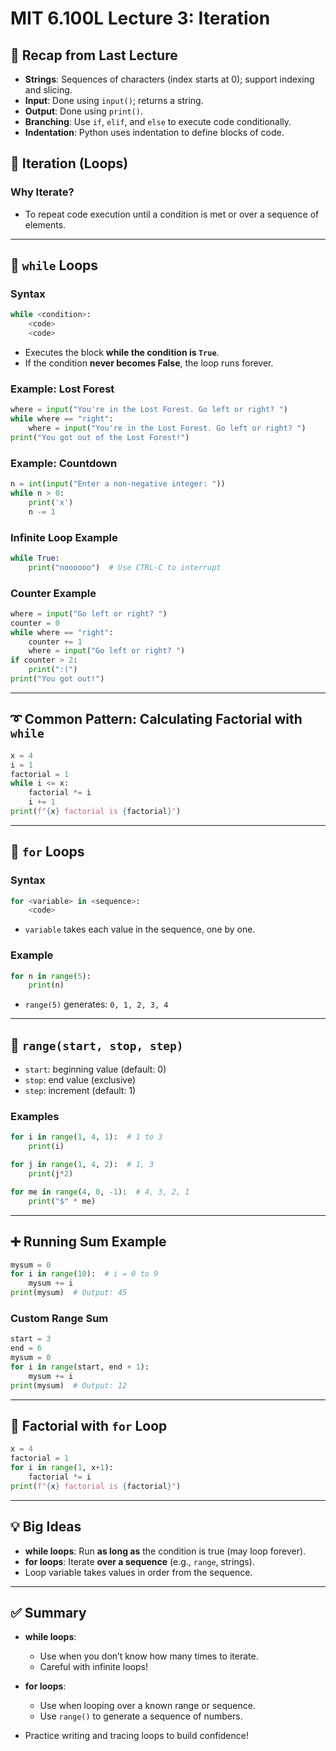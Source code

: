 # MIT 6.100L Lecture 3: Iteration

## 🧠 Recap from Last Lecture

- **Strings**: Sequences of characters (index starts at 0); support indexing and slicing.
- **Input**: Done using `input()`; returns a string.
- **Output**: Done using `print()`.
- **Branching**: Use `if`, `elif`, and `else` to execute code conditionally.
- **Indentation**: Python uses indentation to define blocks of code.

## 🔁 Iteration (Loops)

### Why Iterate?

- To repeat code execution until a condition is met or over a sequence of elements.

---

## 🔄 `while` Loops

### Syntax

```python
while <condition>:
    <code>
    <code>
```

- Executes the block **while the condition is `True`**.
- If the condition **never becomes False**, the loop runs forever.

### Example: Lost Forest

```python
where = input("You're in the Lost Forest. Go left or right? ")
while where == "right":
    where = input("You're in the Lost Forest. Go left or right? ")
print("You got out of the Lost Forest!")
```

### Example: Countdown

```python
n = int(input("Enter a non-negative integer: "))
while n > 0:
    print('x')
    n -= 1
```

### Infinite Loop Example

```python
while True:
    print("noooooo")  # Use CTRL-C to interrupt
```

### Counter Example

```python
where = input("Go left or right? ")
counter = 0
while where == "right":
    counter += 1
    where = input("Go left or right? ")
if counter > 2:
    print(":(")
print("You got out!")
```

---

## ➰ Common Pattern: Calculating Factorial with `while`

```python
x = 4
i = 1
factorial = 1
while i <= x:
    factorial *= i
    i += 1
print(f"{x} factorial is {factorial}")
```

---

## 🔂 `for` Loops

### Syntax

```python
for <variable> in <sequence>:
    <code>
```

- `variable` takes each value in the sequence, one by one.

### Example

```python
for n in range(5):
    print(n)
```

- `range(5)` generates: `0, 1, 2, 3, 4`

---

## 📏 `range(start, stop, step)`

- `start`: beginning value (default: 0)
- `stop`: end value (exclusive)
- `step`: increment (default: 1)

### Examples

```python
for i in range(1, 4, 1):  # 1 to 3
    print(i)

for j in range(1, 4, 2):  # 1, 3
    print(j*2)

for me in range(4, 0, -1):  # 4, 3, 2, 1
    print("$" * me)
```

---

## ➕ Running Sum Example

```python
mysum = 0
for i in range(10):  # i = 0 to 9
    mysum += i
print(mysum)  # Output: 45
```

### Custom Range Sum

```python
start = 3
end = 6
mysum = 0
for i in range(start, end + 1):
    mysum += i
print(mysum)  # Output: 12
```

---

## 🧮 Factorial with `for` Loop

```python
x = 4
factorial = 1
for i in range(1, x+1):
    factorial *= i
print(f"{x} factorial is {factorial}")
```

---

## 💡 Big Ideas

- **while loops**: Run **as long as** the condition is true (may loop forever).
- **for loops**: Iterate **over a sequence** (e.g., `range`, strings).
- Loop variable takes values in order from the sequence.

---

## ✅ Summary

- **while loops**:

  - Use when you don’t know how many times to iterate.
  - Careful with infinite loops!

- **for loops**:

  - Use when looping over a known range or sequence.
  - Use `range()` to generate a sequence of numbers.

- Practice writing and tracing loops to build confidence!
